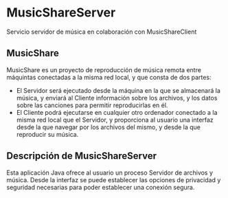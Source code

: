 MusicShareServer
================

Servicio servidor de música en colaboración con MusicShareClient

MusicShare
----------

MusicShare es un proyecto de reproducción de música remota entre máquintas conectadas a la misma red local, y que consta de dos partes:

* El Servidor será ejecutado desde la máquina en la que se almacenará la música, y enviará al Cliente información sobre los archivos, y los datos sobre las canciones para permitir reproducirlas en él.
* El Cliente podrá ejecutarse en cualquier otro ordenador conectado a la misma red local que el Servidor, y proporciona al usuario una interfaz desde la que navegar por los archivos del mismo, y desde la que reproducir su música.

Descripción de MusicShareServer
------------
Esta aplicación Java ofrece al usuario un proceso Servidor de archivos y música. Desde la interfaz se puede establecer las opciones de privacidad y seguridad necesarias para poder establecer una conexión segura.
